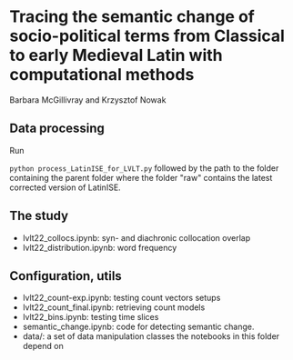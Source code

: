 # Tracing the semantic change of socio-political terms from Classical to early Medieval Latin with computational methods
Barbara McGillivray and Krzysztof Nowak

## Data processing

Run

`python process_LatinISE_for_LVLT.py` followed by the path to the folder containing the parent folder where the folder "raw" contains the latest corrected version of LatinISE.


## The study
- lvlt22_collocs.ipynb: syn- and diachronic collocation overlap
- lvlt22_distribution.ipynb: word frequency

## Configuration, utils
- lvlt22_count-exp.ipynb: testing count vectors setups
- lvlt22_count_final.ipynb: retrieving count models
- lvlt22_bins.ipynb: testing time slices
- semantic_change.ipynb: code for detecting semantic change.
- data/: a set of data manipulation classes the notebooks in this folder depend on
